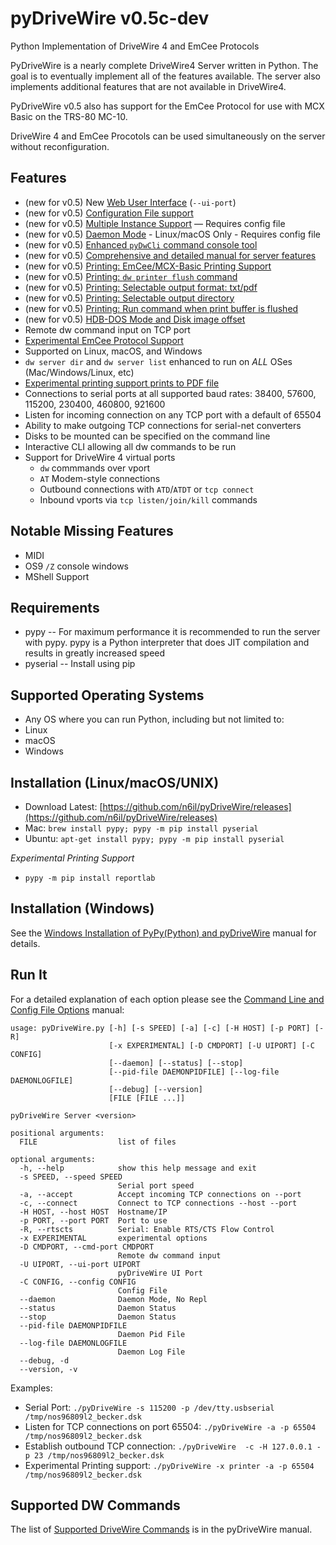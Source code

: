 # pyDriveWire v0.5c-dev
Python Implementation of DriveWire 4 and EmCee Protocols

PyDriveWire is a nearly complete DriveWire4 Server written in Python.  The goal is to eventually implement all of the features available.  The server also implements additional features that are not available in DriveWire4.

PyDriveWire v0.5 also has support for the EmCee Protocol for use with MCX Basic on the TRS-80 MC-10.  

DriveWire 4 and EmCee Procotols can be used simultaneously on the server without reconfiguration.

Features
--------
* (new for v0.5) New [Web User Interface](docs/The%20pyDriveWire%20Manual.md#ch4) (`--ui-port`)
* (new for v0.5) [Configuration File support](docs/The%20pyDriveWire%20Manual.md#ch6)
* (new for v0.5) [Multiple Instance Support](docs/The%20pyDriveWire%20Manual.md#ch7) — Requires config file
* (new for v0.5) [Daemon Mode](docs/The%20pyDriveWire%20Manual.md#ch8) - Linux/macOS Only - Requires config file
* (new for v0.5) [Enhanced `pyDwCli` command console tool](docs/The%20pyDriveWire%20Manual.md#ch5)
* (new for v0.5) [Comprehensive and detailed manual for server features](docs/The%20pyDriveWire%20Manual.md#toc)
* (new for v0.5) [Printing: EmCee/MCX-Basic Printing Support](docs/The%20pyDriveWire%20Manual.md#ch10)
* (new for v0.5) [Printing: `dw printer flush` command](docs/The%20pyDriveWire%20Manual.md#ch10)
* (new for v0.5) [Printing: Selectable output format: txt/pdf](docs/The%20pyDriveWire%20Manual.md#ch10)
* (new for v0.5) [Printing: Selectable output directory](docs/The%20pyDriveWire%20Manual.md#ch10)
* (new for v0.5) [Printing: Run command when print buffer is flushed](docs/The%20pyDriveWire%20Manual.md#ch10)
* (new for v0.5) [HDB-DOS Mode and Disk image offset](docs/The%20pyDriveWire%20Manual.md#ch12)
* Remote dw command input on TCP port
* [Experimental EmCee Protocol Support](docs/The%20pyDriveWire%20Manual.md#ch9)
* Supported on Linux, macOS, and Windows
* `dw server dir` and `dw server list` enhanced to run on _ALL_ OSes (Mac/Windows/Linux, etc)
* [Experimental printing support prints to PDF file](docs/The%20pyDriveWire%20Manual.md#ch10)
* Connections to serial ports at all supported baud rates: 38400, 57600, 115200, 230400, 460800, 921600
* Listen for incoming connection on any TCP port with a default of 65504
* Ability to make outgoing TCP connections for serial-net converters
* Disks to be mounted can be specified on the command line
* Interactive CLI allowing all dw commands to be run
* Support for DriveWire 4 virtual ports
   * `dw` commmands over vport
   * `AT` Modem-style connections
   * Outbound connections with `ATD`/`ATDT` or `tcp connect`
   * Inbound vports via `tcp listen/join/kill` commands


Notable Missing Features
------------------------
* MIDI
* OS9 `/Z` console windows
* MShell Support


Requirements
------------
* pypy -- For maximum performance it is recommended to run the server with
pypy.  pypy is a Python interpreter that does JIT compilation and results in
greatly increased speed
* pyserial -- Install using pip

Supported Operating Systems
---------------------------
* Any OS where you can run Python, including but not limited to:
* Linux
* macOS
* Windows


Installation (Linux/macOS/UNIX)
------------
* Download Latest: [https://github.com/n6il/pyDriveWire/releases](https://github.com/n6il/pyDriveWire/releases)
* Mac: `brew install pypy; pypy -m pip install pyserial`
* Ubuntu: `apt-get install pypy; pypy -m pip install pyserial`

_Experimental Printing Support_

* `pypy -m pip install reportlab`


Installation (Windows)
------------
See the [Windows Installation of PyPy(Python) and pyDriveWire](docs/The%20pyDriveWire%20Manual.md#ch2) manual for details.


Run It
------
For a detailed explanation of each option please see the [Command Line and Config File Options](docs/The%20pyDriveWire%20Manual.md#ch3) manual:

    usage: pyDriveWire.py [-h] [-s SPEED] [-a] [-c] [-H HOST] [-p PORT] [-R]
                          [-x EXPERIMENTAL] [-D CMDPORT] [-U UIPORT] [-C CONFIG]
                          [--daemon] [--status] [--stop]
                          [--pid-file DAEMONPIDFILE] [--log-file DAEMONLOGFILE]
                          [--debug] [--version]
                          [FILE [FILE ...]]
    
    pyDriveWire Server <version>
    
    positional arguments:
      FILE                  list of files
    
    optional arguments:
      -h, --help            show this help message and exit
      -s SPEED, --speed SPEED
                            Serial port speed
      -a, --accept          Accept incoming TCP connections on --port
      -c, --connect         Connect to TCP connections --host --port
      -H HOST, --host HOST  Hostname/IP
      -p PORT, --port PORT  Port to use
      -R, --rtscts          Serial: Enable RTS/CTS Flow Control
      -x EXPERIMENTAL       experimental options
      -D CMDPORT, --cmd-port CMDPORT
                            Remote dw command input
      -U UIPORT, --ui-port UIPORT
                            pyDriveWire UI Port
      -C CONFIG, --config CONFIG
                            Config File
      --daemon              Daemon Mode, No Repl
      --status              Daemon Status
      --stop                Daemon Status
      --pid-file DAEMONPIDFILE
                            Daemon Pid File
      --log-file DAEMONLOGFILE
                            Daemon Log File
      --debug, -d
      --version, -v


Examples:

* Serial Port: `./pyDriveWire -s 115200 -p /dev/tty.usbserial /tmp/nos96809l2_becker.dsk`
* Listen for TCP connections on port 65504: `./pyDriveWire -a -p 65504 /tmp/nos96809l2_becker.dsk`
* Establish outbound TCP connection: `./pyDriveWire  -c -H 127.0.0.1 -p 23 /tmp/nos96809l2_becker.dsk`
* Experimental Printing support: `./pyDriveWire -x printer -a -p 65504 /tmp/nos96809l2_becker.dsk`



Supported DW Commands
---------------------
The list of [Supported DriveWire Commands](docs/The%20pyDriveWire%20Manual.md#ch13) is in the pyDriveWire manual.

